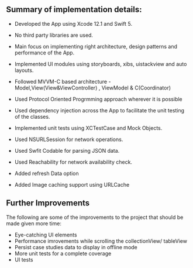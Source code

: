 
## Summary of implementation details:

- Developed the App using Xcode 12.1 and Swift 5.

- No third party libraries are used.

- Main focus on implementing right architecture, design patterns and performance of the App.

- Implemented UI modules using storyboards, xibs, uistackview and auto layouts.

- Followed MVVM-C based architecture - Model,View(View&ViewController) , ViewModel & C(Coordinator)

- Used Protocol Oriented Progrmming approach wherever it is possible

- Used dependency injection across the App to facilitate the unit testing of the classes.

- Implemented unit tests using XCTestCase and Mock Objects.

- Used NSURLSession for network operations.

- Used Swfit Codable for parsing JSON data.

- Used Reachability  for network availability check.

- Added refresh Data option
- Added Image caching support using URLCache


## Further Improvements

The following are some of the improvements to the project that should be made given more time:

- Eye-catching UI elements
- Performance imrovements while scrolling the collectionView/ tableView
- Persist case studies data to display in offline mode
- More unit tests for a complete coverage
- UI tests

